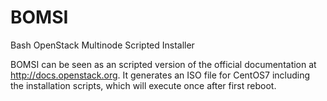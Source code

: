 # BOMSI
Bash OpenStack Multinode Scripted Installer

BOMSI can be seen as an scripted version of the official documentation at http://docs.openstack.org.
It generates an ISO file for CentOS7 including the installation scripts, which will execute once after
first reboot.



